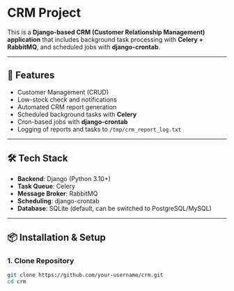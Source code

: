 # CRM Project

This is a **Django-based CRM (Customer Relationship Management) application** that includes background task processing with **Celery + RabbitMQ**, and scheduled jobs with **django-crontab**.

---

## 🚀 Features

- Customer Management (CRUD)
- Low-stock check and notifications
- Automated CRM report generation
- Scheduled background tasks with **Celery**
- Cron-based jobs with **django-crontab**
- Logging of reports and tasks to `/tmp/crm_report_log.txt`

---

## 🛠️ Tech Stack

- **Backend**: Django (Python 3.10+)
- **Task Queue**: Celery
- **Message Broker**: RabbitMQ
- **Scheduling**: django-crontab
- **Database**: SQLite (default, can be switched to PostgreSQL/MySQL)

---

## 📦 Installation & Setup

### 1. Clone Repository
```bash
git clone https://github.com/your-username/crm.git
cd crm
